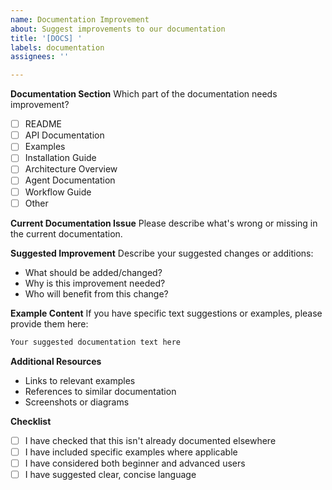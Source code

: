 ```yaml
---
name: Documentation Improvement
about: Suggest improvements to our documentation
title: '[DOCS] '
labels: documentation
assignees: ''

---
```


**Documentation Section**
Which part of the documentation needs improvement?
- [ ] README
- [ ] API Documentation
- [ ] Examples
- [ ] Installation Guide
- [ ] Architecture Overview
- [ ] Agent Documentation
- [ ] Workflow Guide
- [ ] Other

**Current Documentation Issue**
Please describe what's wrong or missing in the current documentation.

**Suggested Improvement**
Describe your suggested changes or additions:
- What should be added/changed?
- Why is this improvement needed?
- Who will benefit from this change?

**Example Content**
If you have specific text suggestions or examples, please provide them here:
```markdown
Your suggested documentation text here
```

**Additional Resources**
- Links to relevant examples
- References to similar documentation
- Screenshots or diagrams

**Checklist**
- [ ] I have checked that this isn't already documented elsewhere
- [ ] I have included specific examples where applicable
- [ ] I have considered both beginner and advanced users
- [ ] I have suggested clear, concise language 